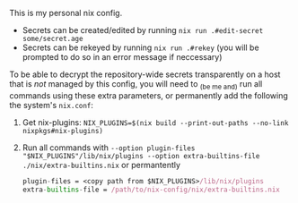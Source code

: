 This is my personal nix config.

- Secrets can be created/edited by running `nix run .#edit-secret some/secret.age`
- Secrets can be rekeyed by running `nix run .#rekey` (you will be prompted to do so in an error message if neccessary)

To be able to decrypt the repository-wide secrets transparently on a host that
is _not_ managed by this config, you will need to <sub>(be me and)</sub> run
all commands using these extra parameters, or permanently add the following the system's `nix.conf`:

1. Get nix-plugins: `NIX_PLUGINS=$(nix build --print-out-paths --no-link nixpkgs#nix-plugins)`
2. Run all commands with `--option plugin-files "$NIX_PLUGINS"/lib/nix/plugins --option extra-builtins-file ./nix/extra-builtins.nix`
   or permantently

	```nix
	plugin-files = <copy path from $NIX_PLUGINS>/lib/nix/plugins
	extra-builtins-file = /path/to/nix-config/nix/extra-builtins.nix
	```

